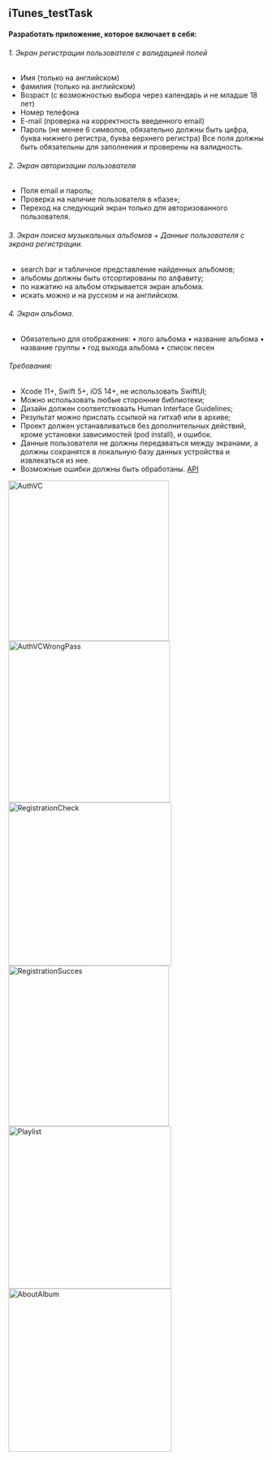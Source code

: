 ## iTunes_testTask
#### Разработать приложение, которое включает в себя:
###### 1. Экран регистрации пользователя с валидацией полей
- Имя (только на английском)
- фамилия (только на английском)
- Возраст (с возможностью выбора через календарь и не младше 18 лет)
- Номер телефона
- E-mail (проверка на корректность введенного email)
- Пароль (не менее 6 символов, обязательно должны быть цифра, буква нижнего регистра, буква верхнего регистра)
Все поля должны быть обязательны для заполнения и проверены на валидность.
###### 2. Экран авторизации пользователя
- Поля email и пароль;
- Проверка на наличие пользователя в «базе»;
- Переход на следующий экран только для авторизованного пользователя.
###### 3. Экран поиска музыкальных альбомов + Данные пользователя с экрана регистрации.
- search bar и табличное представление найденных альбомов;
- альбомы должны быть отсортированы по алфавиту;
- по нажатию на альбом открывается экран альбома.
- искать можно и на русском и на английском.
###### 4. Экран альбома.
- Обязательно для отображения:
• лого альбома
• название альбома
• название группы
• год выхода альбома
• список песен

###### Требования:
- Xcode 11+, Swift 5+, iOS 14+, не использовать SwiftUI;
- Можно использовать любые сторонние библиотеки;
- Дизайн должен соответствовать Human Interface Guidelines;
- Результат можно прислать ссылкой на гитхаб или в архиве;
- Проект должен устанавливаться без дополнительных действий, кроме установки зависимостей (pod install), и ошибок.
- Данные пользователя не должны передаваться между экранами, а должны сохранятся в локальную базу данных устройства и извлекаться из нее.
- Возможные ошибки должны быть обработаны.
[API](https://developer.apple.com/library/archive/documentation/AudioVideo/Conceptual/iTuneSearchAPI/Searching.html "API")

<img width="316" alt="AuthVC" src="https://github.com/ArinLin/iTunes_testTask/assets/100975821/5f97faf3-4d1a-44c5-9aad-4376b7189e90">
<img width="318" alt="AuthVCWrongPass" src="https://github.com/ArinLin/iTunes_testTask/assets/100975821/e385b32c-4024-449e-97b3-87f352bc8b84">
<img width="321" alt="RegistrationCheck" src="https://github.com/ArinLin/iTunes_testTask/assets/100975821/f1e53cb9-86bc-4bad-bf80-3525299c2eba">
<img width="316" alt="RegistrationSucces" src="https://github.com/ArinLin/iTunes_testTask/assets/100975821/5108343f-66b7-44ba-a54e-ea83d227daae">
<img width="320" alt="Playlist" src="https://github.com/ArinLin/iTunes_testTask/assets/100975821/1c43c7e7-9d73-4b82-8380-e492f79bf0fb">
<img width="321" alt="AboutAlbum" src="https://github.com/ArinLin/iTunes_testTask/assets/100975821/c07cf76a-5516-4013-96d5-883949ed3bdc">


